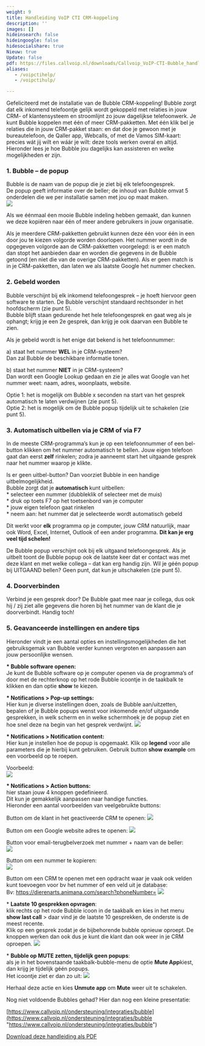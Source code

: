 ```yaml
---
weight: 9
title: Handleiding VoIP CTI CRM-koppeling
description: ''
images: []
hideinsearch: false
hideingoogle: false
hidesocialshare: true
Nieuw: true
Update: false
pdf: https://files.callvoip.nl/downloads/Callvoip_VoIP-CTI-Bubble_handleiding-en-naslagwerk.pdf
aliases: 
   - /voipctihelp/
   - /voipctihulp/

---
```

Gefeliciteerd met de installatie van de Bubble CRM-koppeling! Bubble zorgt dat elk inkomend telefoontje gelijk wordt gekoppeld met relaties in jouw CRM- of klantensysteem en stroomlijnt zo jouw dagelijkse telefoonwerk. Je kunt Bubble koppelen met één of meer CRM-pakketten. Met één klik bel je relaties die in jouw CRM-pakket staan: en dat doe je gewoon met je bureautelefoon, de Qaller app, Webcalls, of met de Vamos SIM-kaart: precies wát jij wilt en wáár je wilt: deze tools werken overal en altijd. Hieronder lees je hoe Bubble jou dagelijks kan assisteren en welke mogelijkheden er zijn.

### 1. Bubble – de popup

Bubble is de naam van de popup die je ziet bij elk telefoongesprek.  
De popup geeft informatie over de beller; de inhoud van Bubble omvat 5 onderdelen die we per installatie samen met jou op maat maken.  
![](https://res.cloudinary.com/callvoip/image/upload/v1651240493/image_32_o3kw7z.png)

Als we éénmaal éen mooie Bubble indeling hebben gemaakt, dan kunnen we deze kopiëren naar één of meer andere gebruikers in jouw organisatie.

Als je meerdere CRM-pakketten gebruikt kunnen deze één voor één in een door jou te kiezen volgorde worden doorlopen. Het nummer wordt in de opgegeven volgorde aan de CRM-pakketten voorgelegd: is er een match dan stopt het aanbieden daar en worden die gegevens in de Bubble getoond (en niet die van de overige CRM-pakketten). Als er geen match is in je CRM-pakketten, dan laten we als laatste Google het nummer checken.

### 2. Gebeld worden

Bubble verschijnt bij elk inkomend telefoongesprek – je hoeft hiervoor geen software te starten. De Bubble verschijnt standaard rechtsonder in het hoofdscherm (zie punt 5).  
Bubble blijft staan gedurende het hele telefoongesprek en gaat weg als je ophangt; krijg je een 2e gesprek, dan krijg je ook daarvan een Bubble te zien.

Als je gebeld wordt is het enige dat bekend is het telefoonnummer:

a) staat het nummer **WEL** in je CRM-systeem?  
Dan zal Bubble de beschikbare informatie tonen.

b) staat het nummer **NIET** in je CRM-systeem?  
Dan wordt een Google Lookup gedaan en zie je alles wat Google van het nummer weet: naam, adres, woonplaats, website.

Optie 1: het is mogelijk om Bubble x seconden na start van het gesprek automatisch te laten verdwijnen (zie punt 5).  
Optie 2: het is mogelijk om de Bubble popup tijdelijk uit te schakelen (zie punt 5).

### 3. Automatisch uitbellen via je CRM of via F7

In de meeste CRM-programma’s kun je op een telefoonnummer of een bel-button klikken om het nummer automatisch te bellen. Jouw eigen telefoon gaat dan eerst **zelf** rinkelen; zodra je aanneemt start het uitgaande gesprek naar het nummer waarop je klikte.

Is er geen uitbel-button? Dan voorziet Bubble in een handige uitbelmogelijkheid.  
Bubble zorgt dat je **automatisch** kunt uitbellen:  
\* selecteer een nummer (dubbleklik of selecteer met de muis)  
\* druk op toets F7 op het toetsenbord van je computer  
\* jouw eigen telefoon gaat rinkelen  
\* neem aan: het nummer dat je selecteerde wordt automatisch gebeld

Dit werkt voor **elk** programma op je computer, jouw CRM natuurlijk, maar ook Word, Excel, Internet, Outlook of een ander programma. **Dit kan je erg veel tijd schelen!**

De Bubble popup verschijnt ook bij elk uitgaand telefoongesprek. Als je uitbelt toont de Bubble popup ook de laatste keer dat er contact was met deze klant en met welke collega – dat kan erg handig zijn. Wil je géén popup bij UITGAAND bellen? Geen punt, dat kun je uitschakelen (zie punt 5).

### 4. Doorverbinden

Verbind je een gesprek door? De Bubble gaat mee naar je collega, dus ook hij / zij ziet alle gegevens die horen bij het nummer van de klant die je doorverbindt. Handig toch!

### 5. Geavanceerde instellingen en andere tips

Hieronder vindt je een aantal opties en instellingsmogelijkheden die het gebruiksgemak van Bubble verder kunnen vergroten en aanpassen aan jouw persoonlijke wensen. 

<b>* Bubble software openen:</b><br>
Je kunt de Bubble software op je computer openen via de programma’s of door met de rechterknop op het rode Bubble icoontje in de taakbalk te klikken en dan optie **show** te kiezen. 

<b>* Notifications > Pop-up settings:</b><br>
Hier kun je diverse instellingen doen, zoals de Bubble aan/uitzetten, bepalen of je Bubble popups wenst voor inkomende en/of uitgaande gesprekken, in welk scherm en in welke schermhoek je de popup ziet en hoe snel deze na begin van het gesprek verdwijnt.
<img src="https://res.cloudinary.com/callvoip/image/upload/v1632751108/bubble1_knpahp.png">

<b>* Notifications > Notification content:</b><br>
Hier kun je instellen hoe de popup is opgemaakt. Klik op **legend** voor alle parameters die je hierbij kunt gebruiken. Gebruik button **show example** om een voorbeeld op te roepen.

Voorbeeld:  
<img src="https://res.cloudinary.com/callvoip/image/upload/v1632751108/bubble2_mqthwk.png">

<b>* Notifications > Action buttons:</b><br>
hier staan jouw 4 knoppen gedefinieerd.  
Dit kun je gemakkelijk aanpassen naar handige functies.  
Hieronder een aantal voorbeelden van veelgebruikte buttons:

Button om de klant in het geactiveerde CRM te openen:
<img src="https://res.cloudinary.com/callvoip/image/upload/v1632751108/bubble3_xj1j5w.png">

Button om een Google website adres te openen:
<img src="https://res.cloudinary.com/callvoip/image/upload/v1632751108/bubble4_qth6mt.png">

Button voor email-terugbelverzoek met nummer + naam van de beller:  
<img src="https://res.cloudinary.com/callvoip/image/upload/v1632751109/bubble5_otmgsq.png">

Button om een nummer te kopieren:  
<img src="https://res.cloudinary.com/callvoip/image/upload/v1632751108/bubble6_vzte5p.png">

Button om een CRM te openen met een opdracht waar je vaak ook velden kunt toevoegen voor bv het nummer of een veld uit je database:  
Bv: https://dierenarts.animana.com/search?phoneNumber=
<img src="https://res.cloudinary.com/callvoip/image/upload/v1632751110/bubble7_p2hvrq.png">

\* **Laatste 10 gesprekken opvragen**:<br> klik rechts op het rode Bubble icoon in de taakbalk en kies in het menu **show last call** > daar vind je de laatste 10 gesprekken, de onderste is de meest recente.  
Klik op een gesprek zodat je de bijbehorende bubble opnieuw oproept. De knoppen werken dan ook dus je kunt die klant dan ook weer in je CRM oproepen.
<img src="https://res.cloudinary.com/callvoip/image/upload/v1632751108/bubble8_ctkw65.png">

\* **Bubble op MUTE zetten, tijdelijk geen popups**:<br> als je in het bovenstaande taakbalk-bubble-menu de optie **Mute App**kiest, dan krijg je tijdelijk géén popups.  
Het icoontje ziet er dan zo uit:
<img src="https://res.cloudinary.com/callvoip/image/upload/v1632751108/bubble9_yy5asr.png">

Herhaal deze actie en kies **Unmute app** om **Mute** weer uit te schakelen.

Nog niet voldoende Bubbles gehad? Hier dan nog een kleine presentatie:

[https://www.callvoip.nl/ondersteuning/integraties/bubble](https://www.callvoip.nl/ondersteuning/integraties/bubble "https://www.callvoip.nl/ondersteuning/integraties/bubble")

<a href="https://files.callvoip.nl/downloads/Callvoip_VoIP-CTI-Bubble_handleiding-en-naslagwerk.pdf" class="button">Download deze handleiding als PDF</a>

